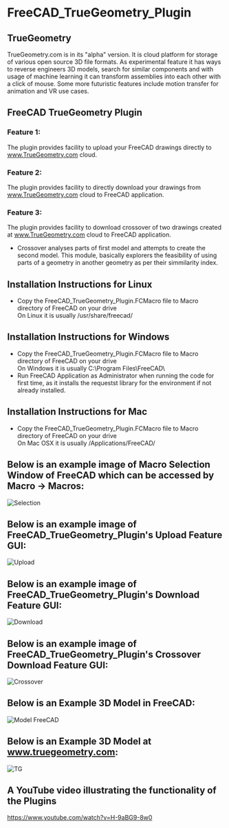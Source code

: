 # FreeCAD_TrueGeometry_Plugin

## TrueGeometry
TrueGeometry.com is in its "alpha"  version. It is cloud platform for storage of various open source 3D file formats. As experimental feature it has ways to reverse engineers 3D models, search for similar components and with usage of machine learning it can transform assemblies into each other with a click of mouse. Some more futuristic features include motion transfer  for animation and VR use cases.

## FreeCAD TrueGeometry Plugin
### Feature 1:
  The plugin provides facility to upload your FreeCAD drawings directly to www.TrueGeometry.com cloud.
### Feature 2:
  The plugin provides facility to directly download your drawings from www.TrueGeometry.com cloud to FreeCAD application.
### Feature 3:
  The plugin provides facility to download crossover of two drawings created at www.TrueGeometry.com cloud to FreeCAD application.
* Crossover analyses parts of first model and attempts to create the second model. This module, basically explorers the feasibility of using parts of a geometry in another geometry as per their simmilarity index.  

## Installation Instructions for Linux
* Copy the FreeCAD_TrueGeometry_Plugin.FCMacro file to Macro directory of FreeCAD on your drive <br/>
  On Linux it is usually /usr/share/freecad/
  
## Installation Instructions for Windows
* Copy the FreeCAD_TrueGeometry_Plugin.FCMacro file to Macro directory of FreeCAD on your drive <br/>
  On Windows it is usually C:\Program Files\FreeCAD\ <br/>
* Run FreeCAD Application as Administrator when running the code for first time, as it installs the requestst library for the environment if not already installed.

## Installation Instructions for Mac
* Copy the FreeCAD_TrueGeometry_Plugin.FCMacro file to Macro directory of FreeCAD on your drive <br/>
  On Mac OSX it is usually /Applications/FreeCAD/

## Below is an example image of Macro Selection Window of FreeCAD which can be accessed by Macro -> Macros:
![Selection](https://user-images.githubusercontent.com/42251021/115151506-c4a4d580-a08a-11eb-92b7-898b27b24736.png)

## Below is an example image of FreeCAD_TrueGeometry_Plugin's Upload Feature GUI:
![Upload](https://user-images.githubusercontent.com/42251021/115146835-ea73af80-a075-11eb-9ff2-a2ff99414813.png)

## Below is an example image of FreeCAD_TrueGeometry_Plugin's Download Feature GUI:
![Download](https://user-images.githubusercontent.com/42251021/115146842-f1022700-a075-11eb-82ca-de280b8104e5.png)

## Below is an example image of FreeCAD_TrueGeometry_Plugin's Crossover Download Feature GUI:
![Crossover](https://user-images.githubusercontent.com/42251021/115146851-fb242580-a075-11eb-9572-6a1ebaffc0ab.png)

## Below is an Example 3D Model in FreeCAD:
 ![Model FreeCAD](https://user-images.githubusercontent.com/42251021/110002242-2efff180-7d3b-11eb-813e-e762a7231709.png)


## Below is an Example 3D Model at www.truegeometry.com:
 ![TG](https://user-images.githubusercontent.com/42251021/110002699-b3eb0b00-7d3b-11eb-93e8-be1f78f511ca.png)
 
 ## A YouTube video illustrating the functionality of the Plugins
   https://www.youtube.com/watch?v=H-9aBG9-8w0

